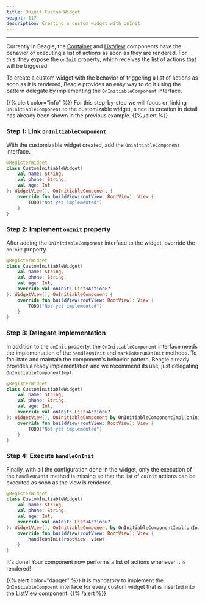 ```yaml
---
title: Oninit Custom Widget
weight: 117
description: Creating a custom widget with onInit
---
```


---

Currently in Beagle, the [Container](https://docs.usebeagle.io/api/components/layout/container) and [ListView](https://docs.usebeagle.io/api/components/layout/listview) components have the behavior of executing a list of actions as soon as they are rendered. For this, they expose the `onInit` property, which receives the list of actions that will be triggered.

To create a custom widget with the behavior of triggering a list of actions as soon as it is rendered, Beagle provides an easy way to do it using the pattern delegate by implementing the `OnInitiableComponent` interface.

{{% alert color="info" %}}
For this step-by-step we will focus on linking `OnInitiableComponent` to the customizable widget, since its creation in detail has already been shown in the previous example.
{{% /alert %}}

### Step 1: Link `OnInitiableComponent`

With the customizable widget created, add the `OninitiableComponent` interface.

```kotlin
@RegisterWidget
class CustomInitiableWidget(
    val name: String,
    val phone: String,
    val age: Int
): WidgetView(), OnInitiableComponent {
    override fun buildView(rootView: RootView): View {
        TODO("Not yet implemented")
    }
}
```

### Step 2: Implement `onInit` property

After adding the `OnInitiableComponent` interface to the widget, override the `onInit` property.

```kotlin
@RegisterWidget
class CustomInitiableWidget(
    val name: String,
    val phone: String,
    val age: Int,
    override val onInit: List<Action>?
): WidgetView(), OnInitiableComponent {
    override fun buildView(rootView: RootView): View {
        TODO("Not yet implemented")
    }
}
```

### Step 3: Delegate implementation

In addition to the `onInit` property, the `OnInitiableComponent` interface needs the implementation of the `handleOnInit` and `markToRerunOnInit` methods. To facilitate and maintain the component's behavior pattern, Beagle already provides a ready implementation and we recommend its use, just delegating `OnInitiableComponentImpl`.

```kotlin
@RegisterWidget
class CustomInitiableWidget(
    val name: String,
    val phone: String,
    val age: Int,
    override val onInit: List<Action>?
): WidgetView(), OnInitiableComponent by OnInitiableComponentImpl(onInit) {
    override fun buildView(rootView: RootView): View {
        TODO("Not yet implemented")
    }
}
```

### Step 4: Execute `handleOnInit`

Finally, with all the configuration done in the widget, only the execution of the `handleOnInit` method is missing so that the list of `onInit` actions can be executed as soon as the view is rendered.

```kotlin
@RegisterWidget
class CustomInitiableWidget(
    val name: String,
    val phone: String,
    val age: Int,
    override val onInit: List<Action>?
): WidgetView(), OnInitiableComponent by OnInitiableComponentImpl(onInit) {
    override fun buildView(rootView: RootView): View {
        handleOnInit(rootView, view)
    }
}
```

It's done! Your component now performs a list of actions whenever it is rendered!

{{% alert color="danger" %}}
It is mandatory to implement the `OnInitiableCompoent` interface for every custom widget that is inserted into the [ListView](https://docs.usebeagle.io/v/v1.0-pt/api/componentes/layout/listview) component.
{{% /alert %}}
